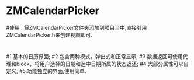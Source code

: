 # ZMCalendarPicker
#使用 : 将ZMCalendarPicker文件夹添加到项目当中,直接引用ZMCalendarPicker.h来创建视图即可.
#
#1.基本的日历界面;
#2.包含两种模式，弹出式和正常显示;
#3.数据返回可使用代理和block，将用户选择的日期和选中日期所属的状态返还;
#4.大部分属性可以自定义;
#5.功能独立的界面,使用简单.
